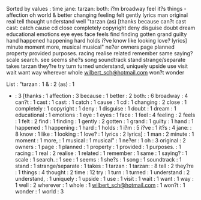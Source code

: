 Sorted by values :
time jane: tarzan: both: i?m broadway feel it?s things - affection oh world & better changing feeling felt gently lyrics man original real tell thought understand well "tarzan (as) [thanks because can?t cast cast: catch cause cd close completely copyright deny disguise doubt dream educational emotions eye eyes face feels find finding gotten grand guilty hand happened happening hard holds i?ve know like looking love? lyrics] minute moment more, musical musical" ne?er owners page planned property provided purposes. racing realise related remember same saying? scale search. see seems she?s song soundtrack stand strange/separate takes tarzan they?re try turn turned understand, uniquely upside use visit wait want way wherever whole wilbert_sch@hotmail.com won?t wonder 

List :
"tarzan : 1
& : 2
(as) : 1
- : 3
[thanks : 1
affection : 3
because : 1
better : 2
both: : 6
broadway : 4
can?t : 1
cast : 1
cast: : 1
catch : 1
cause : 1
cd : 1
changing : 2
close : 1
completely : 1
copyright : 1
deny : 1
disguise : 1
doubt : 1
dream : 1
educational : 1
emotions : 1
eye : 1
eyes : 1
face : 1
feel : 4
feeling : 2
feels : 1
felt : 2
find : 1
finding : 1
gently : 2
gotten : 1
grand : 1
guilty : 1
hand : 1
happened : 1
happening : 1
hard : 1
holds : 1
i?m : 5
i?ve : 1
it?s : 4
jane: : 8
know : 1
like : 1
looking : 1
love? : 1
lyrics : 2
lyrics] : 1
man : 2
minute : 1
moment : 1
more, : 1
musical : 1
musical" : 1
ne?er : 1
oh : 3
original : 2
owners : 1
page : 1
planned : 1
property : 1
provided : 1
purposes. : 1
racing : 1
real : 2
realise : 1
related : 1
remember : 1
same : 1
saying? : 1
scale : 1
search. : 1
see : 1
seems : 1
she?s : 1
song : 1
soundtrack : 1
stand : 1
strange/separate : 1
takes : 1
tarzan : 1
tarzan: : 8
tell : 2
they?re : 1
things : 4
thought : 2
time : 12
try : 1
turn : 1
turned : 1
understand : 2
understand, : 1
uniquely : 1
upside : 1
use : 1
visit : 1
wait : 1
want : 1
way : 1
well : 2
wherever : 1
whole : 1
wilbert_sch@hotmail.com : 1
won?t : 1
wonder : 1
world : 3
